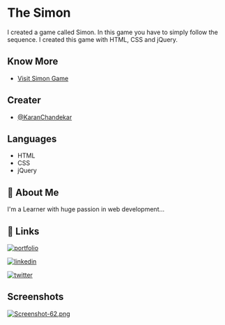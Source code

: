 
# The Simon

I created a game called Simon. In this game you have to simply follow the sequence. I created this game with HTML, CSS and jQuery.


## Know More

 - [Visit Simon Game](https://karanchandekar.github.io/SimonGame/)


## Creater

- [@KaranChandekar](https://github.com/KaranChandekar)


## Languages

- HTML
- CSS
- jQuery


## 🚀 About Me
I'm a Learner with huge passion in web development...


## 🔗 Links
[![portfolio](https://img.shields.io/badge/my_portfolio-000?style=for-the-badge&logo=ko-fi&logoColor=white)](https://portfolio-me-karanchandekar.vercel.app/)

[![linkedin](https://img.shields.io/badge/linkedin-0A66C2?style=for-the-badge&logo=linkedin&logoColor=white)](https://www.linkedin.com/in/karan-chandekar-a87263219/)

[![twitter](https://img.shields.io/badge/twitter-1DA1F2?style=for-the-badge&logo=twitter&logoColor=white)](https://twitter.com/karanchandekar1)


## Screenshots

[![Screenshot-62.png](https://i.postimg.cc/prrBkP3h/Screenshot-62.png)](https://postimg.cc/Lgdf8F92)
